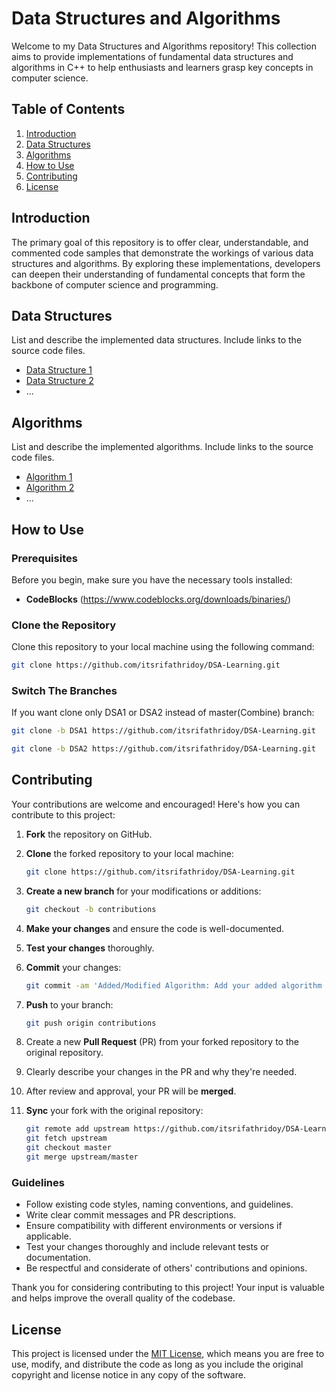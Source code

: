 # Data Structures and Algorithms

Welcome to my Data Structures and Algorithms repository! This collection aims to provide implementations of fundamental data structures and algorithms in C++ to help enthusiasts and learners grasp key concepts in computer science.

## Table of Contents
1. [Introduction](#introduction)
2. [Data Structures](#data-structures)
3. [Algorithms](#algorithms)
4. [How to Use](#how-to-use)
5. [Contributing](#contributing)
6. [License](#license)

## Introduction
The primary goal of this repository is to offer clear, understandable, and commented code samples that demonstrate the workings of various data structures and algorithms. By exploring these implementations, developers can deepen their understanding of fundamental concepts that form the backbone of computer science and programming.

## Data Structures
List and describe the implemented data structures. Include links to the source code files.

- [Data Structure 1](link)
- [Data Structure 2](link)
- ...

## Algorithms
List and describe the implemented algorithms. Include links to the source code files.

- [Algorithm 1](link)
- [Algorithm 2](link)
- ...

## How to Use
### Prerequisites

Before you begin, make sure you have the necessary tools installed:

- **CodeBlocks** (https://www.codeblocks.org/downloads/binaries/)

### Clone the Repository

Clone this repository to your local machine using the following command:

```bash
git clone https://github.com/itsrifathridoy/DSA-Learning.git
```
### Switch The Branches

If you want clone only DSA1 or DSA2 instead of master(Combine) branch:

```bash
git clone -b DSA1 https://github.com/itsrifathridoy/DSA-Learning.git
```
```bash
git clone -b DSA2 https://github.com/itsrifathridoy/DSA-Learning.git
```
## Contributing

Your contributions are welcome and encouraged! Here's how you can contribute to this project:

1. **Fork** the repository on GitHub.
2. **Clone** the forked repository to your local machine:

    ```bash
    git clone https://github.com/itsrifathridoy/DSA-Learning.git
    ```

3. **Create a new branch** for your modifications or additions:

    ```bash
    git checkout -b contributions
    ```

4. **Make your changes** and ensure the code is well-documented.
5. **Test your changes** thoroughly.
6. **Commit** your changes:

    ```bash
    git commit -am 'Added/Modified Algorithm: Add your added algorithm or modification description'
    ```

7. **Push** to your branch:

    ```bash
    git push origin contributions
    ```

8. Create a new **Pull Request** (PR) from your forked repository to the original repository.
9. Clearly describe your changes in the PR and why they're needed.
10. After review and approval, your PR will be **merged**.
11. **Sync** your fork with the original repository:

    ```bash
    git remote add upstream https://github.com/itsrifathridoy/DSA-Learning.git
    git fetch upstream
    git checkout master
    git merge upstream/master
    ```

### Guidelines

- Follow existing code styles, naming conventions, and guidelines.
- Write clear commit messages and PR descriptions.
- Ensure compatibility with different environments or versions if applicable.
- Test your changes thoroughly and include relevant tests or documentation.
- Be respectful and considerate of others' contributions and opinions.

Thank you for considering contributing to this project! Your input is valuable and helps improve the overall quality of the codebase.

## License

This project is licensed under the [MIT License](LICENSE.md), which means you are free to use, modify, and distribute the code as long as you include the original copyright and license notice in any copy of the software.


